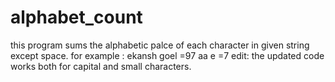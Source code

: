 # alphabet_count
this program sums the alphabetic palce of each character in given string except space.
for example :
ekansh goel =97
aa e =7
edit:
the updated code works both for capital and small characters.
